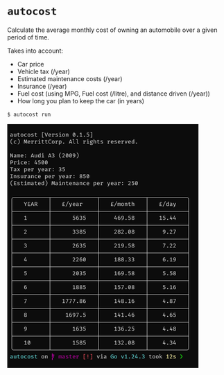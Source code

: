 # `autocost`

Calculate the average monthly cost of owning an automobile over a given period of time.

Takes into account:

-   Car price
-   Vehicle tax (/year)
-   Estimated maintenance costs (/year)
-   Insurance (/year)
-   Fuel cost (using MPG, Fuel cost (/litre), and distance driven (/year))
-   How long you plan to keep the car (in years)

```sh
$ autocost run
```

![](./autocost-screenshot.png)
